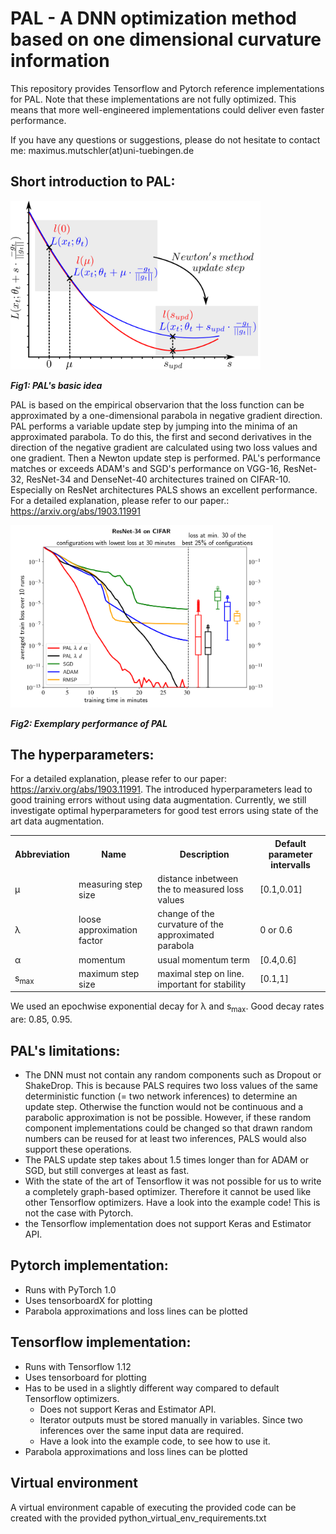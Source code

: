 # PAL - A DNN optimization method based on one dimensional curvature information
This repository provides Tensorflow and Pytorch reference implementations for PAL.
Note that these implementations
are not fully optimized. This means that more well-engineered implementations could deliver even faster performance.

If you have any questions or suggestions, please do not hesitate to contact me: maximus.mutschler(at)uni-tuebingen.de

## Short introduction to PAL:

<img src="/Images/explanation.png " title="PAL' basic idea" alt="PAL' basic idea" width="400"/> 
<!-- d align="right"> Fig1: PAL' basic idea </a> -->

***Fig1: PAL's basic idea*** 


PAL is based on the empirical observarion that the loss function can be approximated by a one-dimensional parabola in negative gradient direction.
PAL performs a variable update step by jumping into the minima of an approximated parabola. To do this, the first and second derivatives in the direction of the negative gradient are calculated using two loss values and one gradient. Then a Newton update step is performed.
PAL's performance matches or exceeds ADAM's and SGD's performance on VGG-16, ResNet-32, ResNet-34 and DenseNet-40 architectures trained on CIFAR-10.
Especially on ResNet architectures PALS shows an excellent performance.
For a detailed explanation, please refer to our paper.: https://arxiv.org/abs/1903.11991

<img src="/Images/ResNetCifarMin30.png" title="Exemplary performance of PAL" alt="Exemplary Performance of PAL" width="420" />

***Fig2: Exemplary performance of PAL***

## The hyperparameters:

For a detailed explanation, please refer to our paper: https://arxiv.org/abs/1903.11991.
The introduced hyperparameters lead to good training errors without using data augmentation.
Currently, we still investigate optimal hyperparameters for good test errors using state of the art data augmentation. 

 <table style="width:100%">
    <tr>
    <th>Abbreviation  </th>
    <th>Name</th>
    <th>Description   </th>
    <th>Default parameter intervalls   </th>
  </tr>
  <tr>
    <td>&mu; </th>
    <td>measuring step size</th>
    <td>distance inbetween the to measured loss values   </th>
    <td>[0.1,0.01]   </th>
  </tr>
  <tr>
    <td> &lambda; </td>
    <td>loose approximation factor </td>
    <td> change of the curvature of the approximated parabola</td>
    <td>0 or 0.6   </td>
  </tr>
  <tr>
    <td>&alpha;</td>
    <td>momentum  </td>
    <td>usual momentum term </td>
    <td>[0.4,0.6] </td>
  </tr>
    <tr>
    <td>s<sub>max</sub> </td>
    <td>maximum step size  </td>
    <td>maximal step on line. important for stability  </td>
     <td>[0.1,1] </td>
  </tr>
</table> 

We used an epochwise exponential decay for &lambda; and s<sub>max</sub>. Good decay rates are: 0.85, 0.95.
## PAL's limitations:
- The DNN must not contain any random components such as Dropout or ShakeDrop. This is because PALS requires two loss values of the same deterministic function (= two network inferences) to determine an update step. Otherwise the function would not be continuous and a parabolic approximation is not be possible. However, if these random component implementations could be changed so that drawn random numbers can be reused for at least two inferences, PALS would also support these operations.
- The PALS update step takes about 1.5 times longer than for ADAM or SGD, but still converges at least as fast.
- With the state of the art of Tensorflow it was not possible for us to write a completely graph-based optimizer. Therefore it cannot be used like other Tensorflow optimizers. Have a look into the example code! This is not the case with Pytorch.
- the Tensorflow implementation does not support Keras and Estimator API.

## Pytorch implementation:
- Runs with PyTorch 1.0
- Uses tensorboardX for plotting
- Parabola approximations and loss lines can be plotted


## Tensorflow implementation:
- Runs with Tensorflow 1.12
- Uses tensorboard for plotting
- Has to be used in a slightly different way compared to default Tensorflow optimizers. 
    - Does not support Keras and Estimator API.
    - Iterator outputs must be stored manually in variables. Since two inferences over the same input data are required.
    - Have a look into the example code, to see how to use it.
- Parabola approximations and loss lines can be plotted

## Virtual environment
A virtual environment capable of executing the provided code can be created with the provided python_virtual_env_requirements.txt



